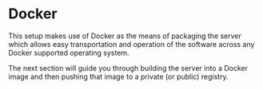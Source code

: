 # Docker

This setup makes use of Docker as the means of packaging the server which allows
easy transportation and operation of the software across any Docker supported
operating system.

The next section will guide you through building the server into a Docker image
and then pushing that image to a private (or public) registry.
